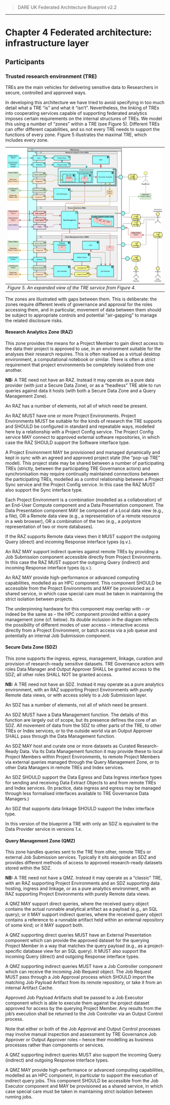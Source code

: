 > DARE UK Federated Architecture Blueprint  v2.2
----

# Chapter 4 Federated architecture: infrastructure layer
## Participants
### Trusted research environment (TRE)

TREs are the main vehicles for delivering sensitive data to Researchers in secure, controlled and approved ways.

In developing this architecture we have tried to avoid specifying in too much detail what a TRE “is” and what it “isn’t”. Nevertheless, the linking of TREs into cooperating services capable of supporting federated analytics imposes certain requirements on the internal structures of TREs. We model this using a number of “zones” within a TRE (see Figure 5).
Different TREs can offer different capabilities, and so not every TRE needs to support the functions of every zone. Figure 5 illustrates the maximal TRE, which includes every zone.

| [![Architecture](../assets/images/federation-2-TRE_Blueprint_v2.0.jpg)](../assets/images/federation-2-TRE_Blueprint_v2.0.jpg) |
| ---- |
| _Figure 5. An expanded view of the TRE service from Figure 4._ |

The zones are illustrated with gaps between them. This is deliberate: the zones require different levels of governance and approval for the roles accessing them, and in particular, movement of data between them should be subject to appropriate controls and potential “air-gapping” to manage the related disclosure risks.


#### Research Analytics Zone (RAZ)
This zone provides the means for a Project Member to gain direct access to the data their project is approved to use, in an environment suitable for the analyses their research requires. This is often realised as a virtual desktop environment, a computational notebook or similar. There is often a strict requirement that project environments be completely isolated from one another.

**NB:** A TRE need not have an RAZ. Instead it may operate as a pure data provider (with just a Secure Data Zone), or as a “headless” TRE able to run queries against data it hosts (with both a Secure Data Zone and a Query Management Zone).

An RAZ has a number of elements, not all of which need be present.

An RAZ MUST have one or more Project Environments. Project Environments MUST be suitable for the kinds of research the TRE supports and SHOULD be configured in standard and repeatable ways, modelled here by a relationship with a Project Config service. The Project Config service MAY connect to approved external software repositories, in which case the RAZ SHOULD support the Software interface type.

A Project Environment MAY be provisioned and managed dynamically and kept in sync with an agreed and approved project state (the “pop-up TRE” model). This project state may be shared between a number of participating TREs (strictly, between the participating TRE Governance actors) and synchronisation may require continually maintained connections between the participating TREs, modelled as a control relationship between a Project Sync service and the Project Config service. In this case the RAZ MUST also support the Sync interface type.

Each Project Environment is a combination (modelled as a collaboration) of an End-User Compute component and a Data Presentation component. The Data Presentation component MAY be composed of a Local data view (e.g., a file), OR a Remote data view (e.g., a representation of a remote resource in a web browser), OR a combination of the two (e.g., a polystore representation of two or more databases).

If the RAZ supports Remote data views then it MUST support the outgoing Query (direct) and incoming Response interface types (q.v.).

An RAZ MAY support indirect queries against remote TREs by providing a Job Submission component accessible directly from Project Environments. In this case the RAZ MUST support the outgoing Query (indirect) and incoming Response interface types (q.v.).

An RAZ MAY provide high-performance or advanced computing capabilities, modelled as an HPC component. This component SHOULD be accessible from the Project Environments and MAY be provisioned as a shared service, in which case special care must be taken in maintaining the strict isolation between projects.

The underpinning hardware for this component may overlap with – or indeed be the same as – the HPC component provided within a query management zone (cf. below). Its double inclusion in the diagram reflects the possibility of different modes of user access – interactive access directly from a Project Environment, or batch access via a job queue and potentially an internal Job Submission component.

#### Secure Data Zone (SDZ)

This zone supports the ingress, egress, management, linkage, curation and provision of research-ready sensitive datasets. TRE Governance actors with roles Data Manager and Output Approver SHALL be granted access to the SDZ; all other roles SHALL NOT be granted access.

**NB:** A TRE need not have an SDZ. Instead it may operate as a pure analytics environment, with an RAZ supporting Project Environments with purely Remote data views, or with access solely to a Job Submission layer.

An SDZ has a number of elements, not all of which need be present.

An SDZ MUST have a Data Management function. The details of this function are largely out of scope, but its presence defines the core of an SDZ. All movement of data from the SDZ to other parts of the TRE, to other TREs or Index services, or to the outside world via an Output Approver SHALL pass through the Data Management function.

An SDZ MAY host and curate one or more datasets as Curated Research-Ready Data. Via its Data Management function it may provide these to local Project Members within Project Environments, to remote Project Members via external queries managed through the Query Management Zone, or to other Data Managers in remote TREs and Index services.

An SDZ SHOULD support the Data Egress and Data Ingress interface types for sending and receiving Data Extract Objects to and from remote TREs and Index services. (In practice, data ingress and egress may be managed through less formalised interfaces available to TRE Governance Data Managers.)

An SDZ that supports data linkage SHOULD support the Index interface type.

In this version of the blueprint a TRE with only an SDZ is equivalent to the Data Provider service in versions 1.x.

#### Query Management Zone (QMZ)

This zone handles queries sent to the TRE from other, remote TREs or external Job Submission services. Typically it sits alongside an SDZ and provides different methods of access to approved research-ready datasets stored within the SDZ.

**NB:** A TRE need not have a QMZ. Instead it may operate as a “classic” TRE, with an RAZ supporting Project Environments and an SDZ supporting data hosting, ingress and linkage, or as a pure analytics environment, with an RAZ supporting Project Environments with purely Remote data views.

A QMZ MAY support direct queries, where the received query object contains the actual runnable analytical artifact as a payload (e.g., an SQL query); or it MAY support indirect queries, where the received query object contains a reference to a runnable artifact held within an external repository of some kind; or it MAY support both.

A QMZ supporting direct queries MUST have an External Presentation component which can provide the approved dataset for the querying Project Member in a way that matches the query payload (e.g., as a project-specific database view for an SQL query). It MUST also support the incoming Query (direct) and outgoing Response interface types.

A QMZ supporting indirect queries MUST have a Job Controller component which can receive the incoming Job Request object. The Job Request MUST pass through a Job Approval process which SHOULD import the matching Job Payload Artifact from its remote repository, or take it from an internal Artifact Cache. 

Approved Job Payload Artifacts shall be passed to a Job Executor component which is able to execute them against the project dataset approved for access by the querying Project Member. Any results from the job’s execution shall be returned to the Job Controller via an Output Control process.

Note that either or both of the Job Approval and Output Control processes may involve manual inspection and assessment by TRE Governance Job Approver or Output Approver roles – hence their modelling as business processes rather than components or services.

A QMZ supporting indirect queries MUST also support the incoming Query (indirect) and outgoing Response interface types.

A QMZ MAY provide high-performance or advanced computing capabilities, modelled as an HPC component, in particular to support the execution of indirect query jobs. This component SHOULD be accessible from the Job Executor component and MAY be provisioned as a shared service, in which case special care must be taken in maintaining strict isolation between running jobs.





